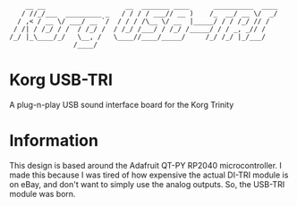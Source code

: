 ```
    __ __                    __  _______ ____      __________  ____
   / //_/___  _________ _   / / / / ___// __ )    /_  __/ __ \/  _/
  / ,< / __ \/ ___/ __ `/  / / / /\__ \/ __  |_____/ / / /_/ // /  
 / /| / /_/ / /  / /_/ /  / /_/ /___/ / /_/ /_____/ / / _, _// /   
/_/ |_\____/_/   \__, /   \____//____/_____/     /_/ /_/ |_/___/   
                /____/                                             
```

# Korg USB-TRI
A plug-n-play USB sound interface board for the Korg Trinity

# Information
This design is based around the Adafruit QT-PY RP2040 microcontroller. I made this because I was tired of how expensive the actual DI-TRI module is on eBay, and don't want to simply use the analog outputs. So, the USB-TRI module was born.
